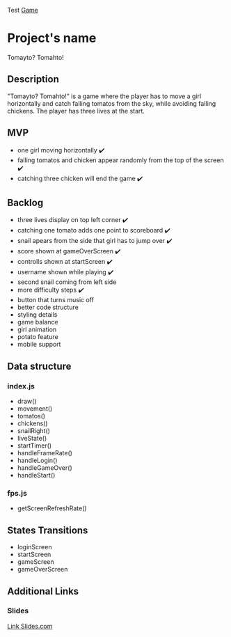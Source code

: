 Test [Game](https://aiskreme.github.io/Tomayto-Tomahto/)

# Project's name

Tomayto? Tomahto!

## Description

"Tomayto? Tomahto!" is a game where the player has to move a girl horizontally and catch falling tomatos from the sky, while avoiding falling chickens. The player has three lives at the start.

## MVP

- one girl moving horizontally :heavy_check_mark:
- falling tomatos and chicken appear randomly from the top of the screen :heavy_check_mark:
- catching three chicken will end the game :heavy_check_mark:

## Backlog

- three lives display on top left corner :heavy_check_mark:
- catching one tomato adds one point to scoreboard :heavy_check_mark:
- snail apears from the side that girl has to jump over :heavy_check_mark:
- score shown at gameOverScreen :heavy_check_mark:
- controlls shown at startScreen :heavy_check_mark:
- username shown while playing :heavy_check_mark:
- second snail coming from left side
- more difficulty steps :heavy_check_mark:
- button that turns music off
- better code structure
- styling details
- game balance
- girl animation
- potato feature
- mobile support

## Data structure

### index.js

- draw()
- movement()
- tomatos()
- chickens()
- snailRight()
- liveState()
- startTimer()
- handleFrameRate()
- handleLogin()
- handleGameOver()
- handleStart()

### fps.js

- getScreenRefreshRate()

## States Transitions

- loginScreen
- startScreen
- gameScreen
- gameOverScreen

## Additional Links

### Slides

[Link Slides.com](http://slides.com)
